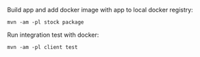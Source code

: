 Build app and add docker image with app to local docker registry:

```mvn -am -pl stock package```

Run integration test with docker:

```mvn -am -pl client test```
